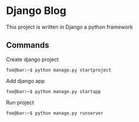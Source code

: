 # Django Blog
This project is written in Django a python framework
## Commands
Create django project
```shell script
foo@bar:~$ python manage.py startproject
```
Add django app
```shell script
foo@bar:~$ python manage.py startapp
```
Run project
```shell script
foo@bar:~$ python manage.py runserver
```

